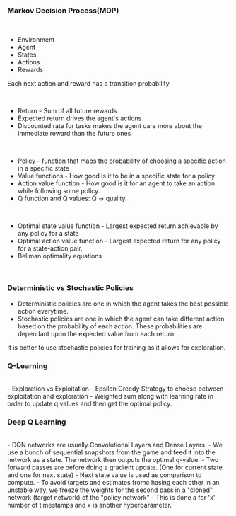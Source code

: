 ### Markov Decision Process(MDP)

<br/>

- Environment
- Agent
- States
- Actions
- Rewards


Each next action and reward has a transition probability.

<br/>

- Return - Sum of all future rewards
- Expected return drives the agent's actions
- Discounted rate for tasks makes the agent care more about the immediate reward than the future ones

<br/>

- Policy - function that maps the probability of choosing a specific action in a specific state
- Value functions - How good is it to be in a specific state for a policy
- Action value function - How good is it for an agent to take an action while following some policy.
- Q function and Q values: Q -> quality.


<br/>

- Optimal state value function - Largest expected return achievable by any policy for a state
- Optimal action value function - Largest expected return for any policy for a state-action pair.
- Bellman optimality equations

<br/>

### Deterministic vs Stochastic Policies

- Deterministic policies are one in which the agent takes the best possible action everytime.
- Stochastic policies are one in which the agent can take different action based on the probability of each action. These probabilities are dependant upon the expected value from each return.
  
It is better to use stochastic policies for training as it allows for exploration.

### Q-Learning

<br/>
- Exploration vs Exploitation
- Epsilon Greedy Strategy to choose between exploitation and exploration
- Weighted sum along with learning rate in order to update q values and then get the optimal policy.

<br/>

### Deep Q Learning

<br/>
- DQN networks are usually Convolutional Layers and Dense Layers.
- We use a bunch of sequential snapshots from the game and feed it into the network as a state. The network then outputs the optimal q-value.
- Two forward passes are before doing a gradient update. (One for current state and one for next state)
- Next state value is used as comparison to compute.
- To avoid targets and estimates fromc hasing each other in an unstable way, we freeze the weights for the second pass in a "cloned" network (target network) of the "policy network"
- This is done a for 'x' number of timestamps and x is another hyperparameter. 
